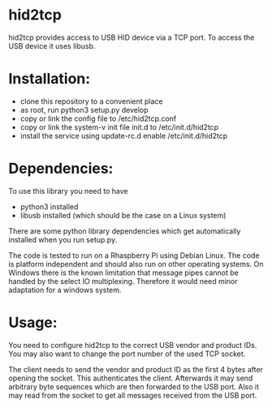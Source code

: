 hid2tcp
=======

hid2tcp provides access to USB HID device via a TCP port. To access the USB device it uses libusb.


Installation:
=============

- clone this repository to a convenient place
- as root, run
  python3 setup.py develop
- copy or link the config file to /etc/hid2tcp.conf
- copy or link the system-v init file init.d to /etc/init.d/hid2tcp
- install the service using update-rc.d enable /etc/init.d/hid2tcp


Dependencies:
=============

To use this library you need to have
- python3 installed
- libusb installed (which should be the case on a Linux system)

There are some python library dependencies which get automatically installed when you run setup.py.

The code is tested to run on a Rhaspberry Pi using Debian Linux.
The code is platform independent and should also run on other operating systems.
On Windows there is the known limitation that message pipes cannot be handled by the select IO multiplexing. Therefore it would need minor adaptation for a windows system.


Usage:
======
You need to configure hid2tcp to the correct USB vendor and product IDs. You may also want to change the port number of the used TCP socket.

The client needs to send the vendor and product ID as the first 4 bytes after opening the socket. This authenticates the client. Afterwards it may send arbitrary byte sequences which are then forwarded to the USB port. Also it may read from the socket to get all messages received from the USB port.
